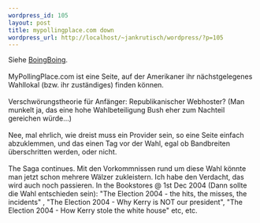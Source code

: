 ```yaml
--- 
wordpress_id: 105
layout: post
title: mypollingplace.com down
wordpress_url: http://localhost/~jankrutisch/wordpress/?p=105
---
```

Siehe <a href="http://www.boingboing.net/2004/11/01/mypollingplacecoms_h.html">BoingBoing</a>.<br />
<br />
MyPollingPlace.com ist eine Seite, auf der Amerikaner ihr n&auml;chstgelegenes Wahllokal (bzw. ihr zust&auml;ndiges) finden k&ouml;nnen.<br />
<br />
Verschw&ouml;rungstheorie f&uuml;r Anf&auml;nger: Republikanischer Webhoster? (Man munkelt ja, das eine hohe Wahlbeteiligung Bush eher zum Nachteil gereichen w&uuml;rde...)<br />
<br />
Nee, mal ehrlich, wie dreist muss ein Provider sein, so eine Seite einfach abzuklemmen, und das einen Tag vor der Wahl, egal ob Bandbreiten &uuml;berschritten werden, oder nicht.<br />
<br />
The Saga continues. Mit den Vorkommnissen rund um diese Wahl k&ouml;nnte man jetzt schon mehrere W&auml;lzer zukleistern. Ich habe den Verdacht, das wird auch noch passieren. In the Bookstores @ 1st Dec 2004 (Dann sollte die Wahl entschieden sein): "The Election 2004 - the hits, the misses, the incidents" , "The Election 2004 - Why Kerry is NOT our president", "The Election 2004 - How Kerry stole the white house" etc, etc.<br />
